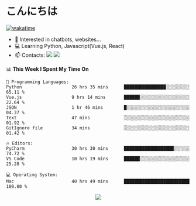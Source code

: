 # こんにちは

[![wakatime](https://wakatime.com/badge/user/018bd4cf-9224-4729-b4f3-31fc6a93ca34.svg)](https://wakatime.com/@flamescoder)

- 👀 Interested in chatbots, websites...
- 💻 Learning Python, Javascript(Vue.js, React)
- 📫 Contacts: <a href="https://t.me/FlameCoder0_0" target="_blank"><img src="https://img.shields.io/badge/telegram-0088cc?logo=telegram&logoColor=white"/></a> <a href="https://discord.gg/3wt8QRndjm" target="_blank"><img src="https://img.shields.io/badge/discord-5865F2?logo=discord&logoColor=white"/></a>

<!--START_SECTION:waka-->
📊 **This Week I Spent My Time On** 

```text
💬 Programming Languages: 
Python                   26 hrs 35 mins      ████████████████░░░░░░░░░   65.11 % 
Vue.js                   9 hrs 14 mins       ██████░░░░░░░░░░░░░░░░░░░   22.64 % 
JSON                     1 hr 46 mins        █░░░░░░░░░░░░░░░░░░░░░░░░   04.37 % 
Text                     47 mins             ░░░░░░░░░░░░░░░░░░░░░░░░░   01.92 % 
GitIgnore file           34 mins             ░░░░░░░░░░░░░░░░░░░░░░░░░   01.42 % 

🔥 Editors: 
PyCharm                  30 hrs 30 mins      ███████████████████░░░░░░   74.72 % 
VS Code                  10 hrs 19 mins      ██████░░░░░░░░░░░░░░░░░░░   25.28 % 

💻 Operating System: 
Mac                      40 hrs 49 mins      █████████████████████████   100.00 % 
```


<!--END_SECTION:waka-->

<div align="center">
  <img src="https://komarev.com/ghpvc/?username=FlamesC0der&style=flat-square&color=red"/>
</div>
